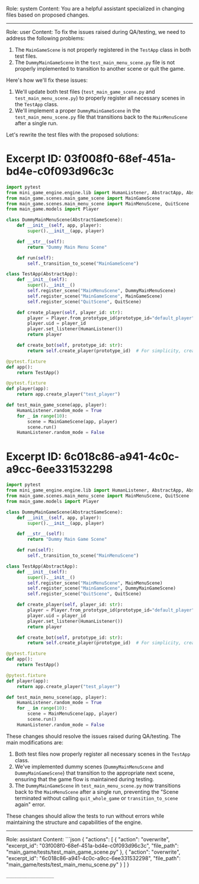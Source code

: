 Role: system
Content: You are a helpful assistant specialized in changing files based on proposed changes.
__________________
Role: user
Content: To fix the issues raised during QA/testing, we need to address the following problems:

1. The `MainGameScene` is not properly registered in the `TestApp` class in both test files.
2. The `DummyMainGameScene` in the `test_main_menu_scene.py` file is not properly implemented to transition to another scene or quit the game.

Here's how we'll fix these issues:

1. We'll update both test files (`test_main_game_scene.py` and `test_main_menu_scene.py`) to properly register all necessary scenes in the `TestApp` class.
2. We'll implement a proper `DummyMainGameScene` in the `test_main_menu_scene.py` file that transitions back to the `MainMenuScene` after a single run.

Let's rewrite the test files with the proposed solutions:

# Excerpt ID: 03f008f0-68ef-451a-bd4e-c0f093d96c3c
```python main_game/tests/test_main_game_scene.py
import pytest
from mini_game_engine.engine.lib import HumanListener, AbstractApp, AbstractGameScene
from main_game.scenes.main_game_scene import MainGameScene
from main_game.scenes.main_menu_scene import MainMenuScene, QuitScene
from main_game.models import Player

class DummyMainMenuScene(AbstractGameScene):
    def __init__(self, app, player):
        super().__init__(app, player)

    def __str__(self):
        return "Dummy Main Menu Scene"

    def run(self):
        self._transition_to_scene("MainGameScene")

class TestApp(AbstractApp):
    def __init__(self):
        super().__init__()
        self.register_scene("MainMenuScene", DummyMainMenuScene)
        self.register_scene("MainGameScene", MainGameScene)
        self.register_scene("QuitScene", QuitScene)

    def create_player(self, player_id: str):
        player = Player.from_prototype_id(prototype_id="default_player")
        player.uid = player_id
        player.set_listener(HumanListener())
        return player

    def create_bot(self, prototype_id: str):
        return self.create_player(prototype_id)  # For simplicity, create a player instead of a bot

@pytest.fixture
def app():
    return TestApp()

@pytest.fixture
def player(app):
    return app.create_player("test_player")

def test_main_game_scene(app, player):
    HumanListener.random_mode = True
    for _ in range(10):
        scene = MainGameScene(app, player)
        scene.run()
    HumanListener.random_mode = False
```

# Excerpt ID: 6c018c86-a941-4c0c-a9cc-6ee331532298
```python main_game/tests/test_main_menu_scene.py
import pytest
from mini_game_engine.engine.lib import HumanListener, AbstractApp, AbstractGameScene
from main_game.scenes.main_menu_scene import MainMenuScene, QuitScene
from main_game.models import Player

class DummyMainGameScene(AbstractGameScene):
    def __init__(self, app, player):
        super().__init__(app, player)

    def __str__(self):
        return "Dummy Main Game Scene"

    def run(self):
        self._transition_to_scene("MainMenuScene")

class TestApp(AbstractApp):
    def __init__(self):
        super().__init__()
        self.register_scene("MainMenuScene", MainMenuScene)
        self.register_scene("MainGameScene", DummyMainGameScene)
        self.register_scene("QuitScene", QuitScene)

    def create_player(self, player_id: str):
        player = Player.from_prototype_id(prototype_id="default_player")
        player.uid = player_id
        player.set_listener(HumanListener())
        return player

    def create_bot(self, prototype_id: str):
        return self.create_player(prototype_id)  # For simplicity, create a player instead of a bot

@pytest.fixture
def app():
    return TestApp()

@pytest.fixture
def player(app):
    return app.create_player("test_player")

def test_main_menu_scene(app, player):
    HumanListener.random_mode = True
    for _ in range(10):
        scene = MainMenuScene(app, player)
        scene.run()
    HumanListener.random_mode = False
```

These changes should resolve the issues raised during QA/testing. The main modifications are:

1. Both test files now properly register all necessary scenes in the `TestApp` class.
2. We've implemented dummy scenes (`DummyMainMenuScene` and `DummyMainGameScene`) that transition to the appropriate next scene, ensuring that the game flow is maintained during testing.
3. The `DummyMainGameScene` in `test_main_menu_scene.py` now transitions back to the `MainMenuScene` after a single run, preventing the "Scene terminated without calling `quit_whole_game` or `transition_to_scene` again" error.

These changes should allow the tests to run without errors while maintaining the structure and capabilities of the engine.
__________________
Role: assistant
Content: ```json
{
  "actions": [
    {
      "action": "overwrite",
      "excerpt_id": "03f008f0-68ef-451a-bd4e-c0f093d96c3c",
      "file_path": "main_game/tests/test_main_game_scene.py"
    },
    {
      "action": "overwrite",
      "excerpt_id": "6c018c86-a941-4c0c-a9cc-6ee331532298",
      "file_path": "main_game/tests/test_main_menu_scene.py"
    }
  ]
}
```
__________________
